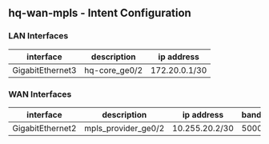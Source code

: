 ## hq-wan-mpls - Intent Configuration


### LAN Interfaces

| interface     | description  | ip address   |
| ------------- | -------------| ------------ |
| GigabitEthernet3 | hq-core_ge0/2 |  172.20.0.1/30 |

### WAN Interfaces

| interface     | description  | ip address   | bandwidth |
| ------------- | -------------| ------------ |---------- |
| GigabitEthernet2 | mpls_provider_ge0/2 | 10.255.20.2/30 | 50000 |
